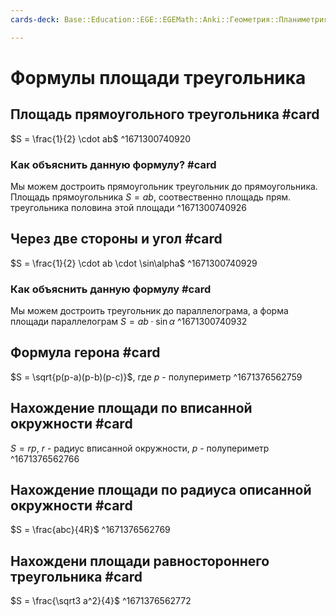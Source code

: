 ```yaml
---
cards-deck: Base::Education::EGE::EGEMath::Anki::Геометрия::Планиметрия::Треугольники

---
```


# Формулы площади треугольника

## Площадь прямоугольного треугольника #card
$S = \frac{1}{2} \cdot ab$ 
^1671300740920

### Как объяснить данную формулу? #card 
Мы можем достроить прямоугольник треугольник до прямоугольника. Площадь прямоугольника $S = ab$, соотвественно площадь прям. треугольника половина этой площади 
^1671300740926

## Через две стороны и угол #card
$S = \frac{1}{2} \cdot ab \cdot \sin\alpha$ 
^1671300740929

### Как объяснить данную формулу #card 
Мы можем достроить треугольник до параллелограма, а форма площади параллелограм $S = ab \cdot \sin\alpha$ 
^1671300740932

## Формула герона #card 
$S = \sqrt{p(p-a)(p-b)(p-c)}$, где $p$ - полупериметр
^1671376562759

## Нахождение площади по вписанной окружности #card 
$S = rp$, $r$ - радиус вписанной окружности, $p$ - полупериметр 
^1671376562766

## Нахождение площади по радиуса описанной окружности #card 
$S = \frac{abc}{4R}$ 
^1671376562769

## Нахождени площади равностороннего треугольника #card 
$S = \frac{\sqrt3 a^2}{4}$ 
^1671376562772
